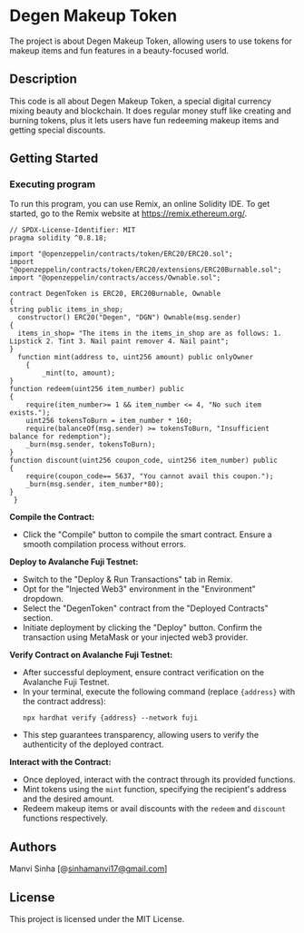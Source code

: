 # Degen Makeup Token

The project is about Degen Makeup Token, allowing users to use tokens for makeup items and fun features in a beauty-focused world.

## Description
This code is all about Degen Makeup Token, a special digital currency mixing beauty and blockchain. It does regular money stuff like creating and burning tokens, plus it lets users have fun redeeming makeup items and getting special discounts. 

## Getting Started

### Executing program
To run this program, you can use Remix, an online Solidity IDE. To get started, go to the Remix website at https://remix.ethereum.org/.
   
    // SPDX-License-Identifier: MIT
    pragma solidity ^0.8.18;

    import "@openzeppelin/contracts/token/ERC20/ERC20.sol";
    import "@openzeppelin/contracts/token/ERC20/extensions/ERC20Burnable.sol";
    import "@openzeppelin/contracts/access/Ownable.sol";

    contract DegenToken is ERC20, ERC20Burnable, Ownable 
    {
    string public items_in_shop;
      constructor() ERC20("Degen", "DGN") Ownable(msg.sender)
    {
      items_in_shop= "The items in the items_in_shop are as follows: 1. Lipstick 2. Tint 3. Nail paint remover 4. Nail paint";  
    }
      function mint(address to, uint256 amount) public onlyOwner 
        {
            _mint(to, amount);
    }
    function redeem(uint256 item_number) public
    {
        require(item_number>= 1 && item_number <= 4, "No such item exists.");
        uint256 tokensToBurn = item_number * 160;
        require(balanceOf(msg.sender) >= tokensToBurn, "Insufficient balance for redemption");
        _burn(msg.sender, tokensToBurn);
    }
    function discount(uint256 coupon_code, uint256 item_number) public 
    {
        require(coupon_code== 5637, "You cannot avail this coupon.");
        _burn(msg.sender, item_number*80);
    }
     }

 **Compile the Contract:**
   - Click the "Compile" button to compile the smart contract. Ensure a smooth compilation process without errors.

 **Deploy to Avalanche Fuji Testnet:**
   - Switch to the "Deploy & Run Transactions" tab in Remix.
   - Opt for the "Injected Web3" environment in the "Environment" dropdown.
   - Select the "DegenToken" contract from the "Deployed Contracts" section.
   - Initiate deployment by clicking the "Deploy" button. Confirm the transaction using MetaMask or your injected web3 provider.

 **Verify Contract on Avalanche Fuji Testnet:**
   - After successful deployment, ensure contract verification on the Avalanche Fuji Testnet.
   - In your terminal, execute the following command (replace `{address}` with the contract address):
     ```
     npx hardhat verify {address} --network fuji
     ```
   - This step guarantees transparency, allowing users to verify the authenticity of the deployed contract.

 **Interact with the Contract:**
   - Once deployed, interact with the contract through its provided functions.
   - Mint tokens using the `mint` function, specifying the recipient's address and the desired amount.
   - Redeem makeup items or avail discounts with the `redeem` and `discount` functions respectively.

## Authors

Manvi Sinha [@sinhamanvi17@gmail.com]

## License

This project is licensed under the MIT License.
